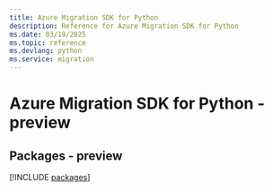 ```yaml
---
title: Azure Migration SDK for Python
description: Reference for Azure Migration SDK for Python
ms.date: 03/19/2025
ms.topic: reference
ms.devlang: python
ms.service: migration
---
```

# Azure Migration SDK for Python - preview
## Packages - preview
[!INCLUDE [packages](migration-index.md)]